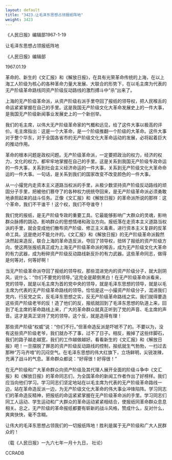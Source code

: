```yaml
---
layout: default
title: "3423.让毛泽东思想占领报纸阵地"
weight: 3423
---
```


《人民日报》编辑部1967-1-19

让毛泽东思想占领报纸阵地

《人民日报》编辑部

1967.01.19

革命的、新生的《文汇报》和《解放日报》，在具有光荣革命传统的上海，在以上海工人阶级为核心的各种革命力量大发展、大联合的形势下，在以毛主席为代表的无产阶级革命路线同资产阶级反动路线的激烈搏斗中“杀”出来了。

上海的无产阶级革命派，从资产阶级右派手里夺回了报纸的领导权，把人民喉舌的命运紧紧掌握在自己的手里。这是我国无产阶级文化大革命发展史上的一件大事，是我国无产阶级新闻事业发展史上的一个新创举。

我们的毛主席，以伟大无产阶级革命家的气概和远见，给了这件大事以极高的评价。毛主席指出：这是一个大革命，是一个阶级推翻一个阶级的大革命。这件大事对于整个华东，对于全国各省市的无产阶级文化大革命运动的发展，必将起着巨大的推动作用。

革命的根本问题是政权问题。无产阶级革命派，一定要把政治的权力，经济的权力，文化的权力，都牢牢地掌握在自己的手里。这是关系到我国无产阶级专政命运的一件大事，关系到社会主义经济命运的一件大事，关系到无产阶级文化大革命命运的一件大事。一句话，是关系到我们的国家改变不改变颜色的一件大事。

从一小撮党内走资本主义道路当权派的手里，从极少数坚持资产阶级反动路线的顽固分子手里，把被他们篡夺了的各种权力统统夺回来，是无产阶级革命派必须勇敢地承担起来的战斗任务。正像《文汇报》和《解放日报》的革命派所说的那样：这个革命，我们不干谁干！这个权，我们不夺谁夺！

我们党的报纸，是无产阶级专政的重要工具。它最能够影响广大群众的灵魂，影响群众脉搏的跳动，影响群众的思想情绪和政治方向。报纸落在走资本主义道路当权派的手里，就会变成他们散布资产阶级、修正主义毒素，进行资本主义复辟的反革命工具。这是绝对不能允许的。《文汇报》和《解放日报》的无产阶级革命派毅然决然起来造反，联合上海的革命造反派，夺回了领导权，扭转了报纸的资产阶级方向，使这两张报纸真正成为上海无产阶级革命派的喉舌，成为无产阶级文化大革命的有力武器，成为粉碎资产阶级反动路线新反扑的有力武器。这些革命同志，做得是何等对，何等好啊！

当无产阶级革命派夺回了报纸的领导权，那些混进党内的资产阶级分子，就大刮阴风，说什么：“你们不要党的领导。”这完全是颠倒黑白！在无产阶级革命派看来，党的领导，就是以毛主席为首的党中央的领导，就是毛泽东思想的领导，就是以毛主席为代表的无产阶级革命路线的领导。恰恰是这一小撮资产阶级分子，混进我们党内，行反党之实，反毛泽东思想之实，反无产阶级革命路线之实。我们就得要造这些资产阶级老爷的反！造了他们的反，报纸就回到了毛泽东思想的轨道上来，回到了毛主席的革命路线上来，广大的革命群众就真正听到了党的声音、毛主席的声音。这才是真正坚持了党的领导。这个反，就是造得有理！

那些资产阶级“权威”说：“你们不行。”但革命造反派是吓唬不了的。不要以为，没有这些资产阶级老爷，我们就办不了事，过不了日子。相反，搬掉了这些绊脚石，我们的路子越走越宽，我们的工作越做越好。看看新生的《文汇报》和《解放日报》吧！一旦摆脱了罪恶的资产阶级反动路线的控制，报纸就生气勃勃，一扫过去那种“万马齐喑”的沉闷空气。在毛泽东思想的伟大红旗下，立场鲜明，尖锐泼辣，充满了战斗的气息。革命群众都说：“好得很！好得很！”

在无产阶级和广大革命群众向资产阶级及其代理人展开全面的阶级斗争中《文汇报》和《解放日报》的革命同志们，为全国革命的新闻工作者作出了好榜样。我们应当向他们学习。学习同志们坚定地站在以毛主席为代表的无产阶级革命路线一边，站在革命造反派一边，为无产阶级文化大革命的伟大事业冲锋陷阵。学习同志们的革命造反精神，把报纸的命运紧紧掌握在无产阶级革命派的手里。学习同志们同工人运动、学生运动和广大群众的革命运动紧紧相结合，使报纸同革命群众息息相关。总之，无产阶级的革命报纸都要有崭新的战斗风格，赞成什么，反对什么，爽爽快快，毫不含糊。

让伟大的毛泽东思想占领我们的一切报纸阵地！胜利是属于无产阶级和广大人民群众的！

（载《人民日报》一九六七年一月十九日， 社论）

CCRADB

